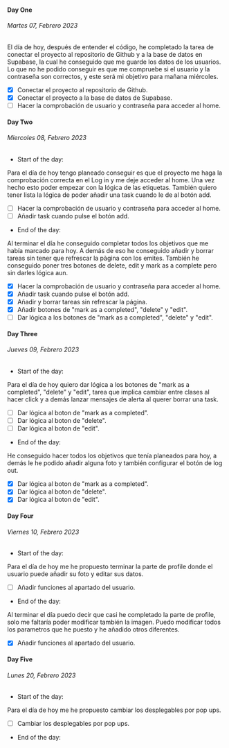 #### Day One

###### Martes 07, Febrero 2023

El día de hoy, después de entender el código, he completado la tarea de conectar el proyecto al repositorio de Github y a la base de datos en Supabase, la cual he conseguido que me guarde los datos de los usuarios. Lo que no he podido conseguir es que me compruebe si el usuario y la contraseña son correctos, y este será mi objetivo para mañana miércoles.

- [x] Conectar el proyecto al repositorio de Github.
- [x] Conectar el proyecto a la base de datos de Supabase.
- [ ] Hacer la comprobación de usuario y contraseña para acceder al home.

#### Day Two

###### Miercoles 08, Febrero 2023

- Start of the day:

Para el día de hoy tengo planeado conseguir es que el proyecto me haga la comprobación correcta en el Log in y me deje acceder al home. Una vez hecho esto poder empezar con la lógica de las etiquetas. También quiero tener lista la lógica de poder añadir una task cuando le de al botón add.

- [ ] Hacer la comprobación de usuario y contraseña para acceder al home.
- [ ] Añadir task cuando pulse el botón add.

- End of the day:

Al terminar el día he conseguido completar todos los objetivos que me había marcado para hoy. A demás de eso he conseguido añadir y borrar tareas sin tener que refrescar la pàgina con los emites. También he conseguido poner tres botones de delete, edit y mark as a complete pero sin darles lógica aun.

- [x] Hacer la comprobación de usuario y contraseña para acceder al home.
- [x] Añadir task cuando pulse el botón add.
- [x] Añadir y borrar tareas sin refrescar la página.
- [x] Añadir botones de "mark as a completed", "delete" y "edit".
- [ ] Dar lógica a los botones de "mark as a completed", "delete" y "edit".

#### Day Three

###### Jueves 09, Febrero 2023

- Start of the day:

Para el día de hoy quiero dar lógica a los botones de "mark as a completed", "delete" y "edit", tarea que implica cambiar entre clases al hacer click y a demás lanzar mensajes de alerta al querer borrar una task.

- [ ] Dar lógica al boton de "mark as a completed".
- [ ] Dar lógica al boton de "delete".
- [ ] Dar lógica al boton de "edit".

- End of the day:

He conseguido hacer todos los objetivos que tenía planeados para hoy, a demás le he podido añadir alguna foto y también configurar el botón de log out.

- [x] Dar lógica al boton de "mark as a completed".
- [x] Dar lógica al boton de "delete".
- [x] Dar lógica al boton de "edit".

#### Day Four

###### Viernes 10, Febrero 2023

- Start of the day:

Para el día de hoy me he propuesto terminar la parte de profile donde el usuario puede añadir su foto y editar sus datos.

- [ ] Añadir funciones al apartado del usuario.

- End of the day:

Al terminar el día puedo decir que casi he completado la parte de profile, solo me faltaría poder modificar también la imagen. Puedo modificar todos los parametros que he puesto y he añadido otros diferentes.

- [x] Añadir funciones al apartado del usuario.

#### Day Five

###### Lunes 20, Febrero 2023

- Start of the day:

Para el día de hoy me he propuesto cambiar los desplegables por pop ups.

- [ ] Cambiar los desplegables por pop ups.

- End of the day:
